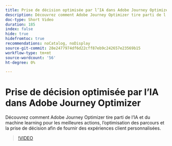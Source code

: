 ```yaml
---
title: Prise de décision optimisée par l’IA dans Adobe Journey Optimizer
description: Découvrez comment Adobe Journey Optimizer tire parti de l’IA et du machine learning pour les meilleures actions, l’optimisation des parcours et la prise de décision afin de fournir des expériences client personnalisées.
doc-type: Short Video
duration: 185
index: false
hide: true
hidefromtoc: true
recommendations: noCatalog, noDisplay
source-git-commit: 28e2477974df6d22cff87eb9c242657e23569b15
workflow-type: tm+mt
source-wordcount: '56'
ht-degree: 0%

---
```



# Prise de décision optimisée par l’IA dans Adobe Journey Optimizer

Découvrez comment Adobe Journey Optimizer tire parti de l’IA et du machine learning pour les meilleures actions, l’optimisation des parcours et la prise de décision afin de fournir des expériences client personnalisées.

<!-- 62_S520_3442520_184_aipowered-decisioning-in-adobe-journey-optimizer -->
>[!VIDEO](https://video.tv.adobe.com/v/3458219/?learn=on&enablevpops=true)
